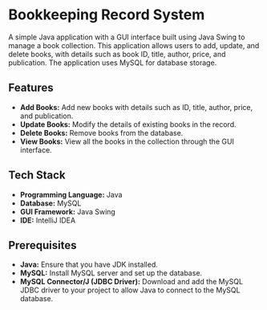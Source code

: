 # Bookkeeping Record System

A simple Java application with a GUI interface built using Java Swing to manage a book collection. This application allows users to add, update, and delete books, with details such as book ID, title, author, price, and publication. The application uses MySQL for database storage.

## Features

- **Add Books:** Add new books with details such as ID, title, author, price, and publication.
- **Update Books:** Modify the details of existing books in the record.
- **Delete Books:** Remove books from the database.
- **View Books:** View all the books in the collection through the GUI interface.

## Tech Stack

- **Programming Language:** Java
- **Database:** MySQL
- **GUI Framework:** Java Swing
- **IDE:** IntelliJ IDEA

## Prerequisites

- **Java:** Ensure that you have JDK installed.
- **MySQL:** Install MySQL server and set up the database.
- **MySQL Connector/J (JDBC Driver):** Download and add the MySQL JDBC driver to your project to allow Java to connect to the MySQL database.


